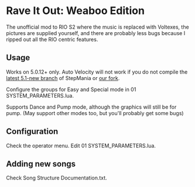 # Rave It Out: Weaboo Edition
The unofficial mod to RIO S2 where the music is replaced with Voltexes, the pictures are supplied yourself, and there are probably less bugs because I ripped out all the RIO centric features.

## Usage
Works on 5.0.12+ only. Auto Velocity will not work if you do not compile the [latest 5.1-new branch](https://github.com/stepmania/stepmania/tree/5_1-new) of StepMania or [our fork](https://github.com/RhythmLunatic/stepmania/tree/starworlds).

Configure the groups for Easy and Special mode in 01 SYSTEM_PARAMETERS.lua.

Supports Dance and Pump mode, although the graphics will still be for pump. (May support other modes too, but you'll probably get some bugs)

## Configuration

Check the operator menu. Edit 01 SYSTEM_PARAMETERS.lua.

## Adding new songs

Check Song Structure Documentation.txt.

